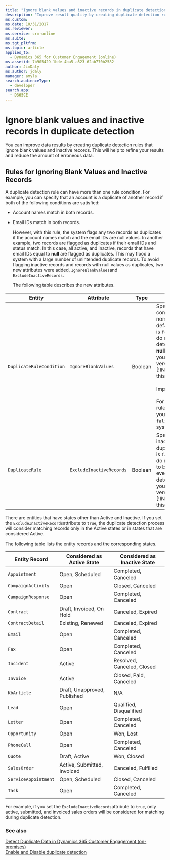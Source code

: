 ```yaml
---
title: "Ignore blank values and inactive records in duplicate detection (Developer Guide for Dynamics 365 Customer Engagement (on-premises)) | MicrosoftDocs"
description: "Improve result quality by creating duplicate detection rules that ignore blank values and inactive records."
ms.custom: 
ms.date: 10/31/2017
ms.reviewer: 
ms.service: crm-online
ms.suite: 
ms.tgt_pltfrm: 
ms.topic: article
applies_to: 
  - Dynamics 365 for Customer Engagement (online)
ms.assetid: 7b905429-1bde-4ba5-a523-62ab770b2582
author: JimDaly
ms.author: jdaly
manager: amyla
search.audienceType: 
  - developer
search.app: 
  - D365CE
---
```

# Ignore blank values and inactive records in duplicate detection

You can improve data results by creating duplicate detection rules that ignore blank values and inactive records. This will help to refine your results and reduce the amount of erroneous data.  
  
## Rules for Ignoring Blank Values and Inactive Records  
 A duplicate detection rule can have more than one rule condition. For example, you can specify that an account is a duplicate of another record if both of the following conditions are satisfied:  
  
- Account names match in both records.  
  
- Email IDs match in both records.  
  
  However, with this rule, the system flags any two records as duplicates if the account names match and the email IDs are null values. In another example, two records are flagged as duplicates if their email IDs and status match. In this case, all active, and inactive, records that have email IDs equal to **null** are flagged as duplicates. This may flood a system with a large number of unintended duplicate records. To avoid flagging inactive records and records with null values as duplicates, two new attributes were added, `IgnoreBlankValues`and `ExcludeInactiveRecords`.  
  
  The following table describes the new attributes.  
  
|          Entity          |        Attribute         |  Type   |                                                                                                                                                                                                                                                                    Description                                                                                                                                                                                                                                                                     |
|--------------------------|--------------------------|---------|----------------------------------------------------------------------------------------------------------------------------------------------------------------------------------------------------------------------------------------------------------------------------------------------------------------------------------------------------------------------------------------------------------------------------------------------------------------------------------------------------------------------------------------------------|
| `DuplicateRuleCondition` |   `IgnoreBlankValues`    | Boolean | Specifies whether to consider blank values as non-duplicate values. The default value of this attribute is `false`. Set it to `true`if you do not want the duplicate detection rule to consider **null**) values as equal. When you upgrade from earlier versions of [!INCLUDE[pn_microsoftcrm](../includes/pn-microsoftcrm.md)], this attribute is set to `false`.<br /><br /> Important:<br /><br /> For a duplicate detection rule with one condition, if you set the attribute value to `false`, it is treated by the system as a `true`value. |
|     `DuplicateRule`      | `ExcludeInactiveRecords` | Boolean |                                                                       Specifies whether to flag inactive records as duplicates. The default value is `false`. Set it to                              `true`if you do not want inactive records to be flagged as duplicates, even if they meet duplication detection rule criteria. When you upgrade from earlier versions of [!INCLUDE[pn_microsoftcrm](../includes/pn-microsoftcrm.md)], this attribute is set to `false`.                                                                        |
  
 There are entities that have states other than Active and Inactive. If you set the `ExcludeInactiveRecords`attribute to `true`, the duplicate detection process will consider matching records only in the Active states or in states that are considered Active.  
  
 The following table lists the entity records and the corresponding states.  
  
|Entity Record|Considered as Active State|Considered as Inactive State|  
|-------------------|--------------------------------|----------------------------------|  
|`Appointment`|Open, Scheduled|Completed, Canceled|  
|`CampaignActivity`|Open|Closed, Canceled|  
|`CampaignResponse`|Open|Completed, Canceled|  
|`Contract`|Draft, Invoiced, On Hold|Canceled, Expired|  
|`ContractDetail`|Existing, Renewed|Canceled, Expired|  
|`Email`|Open|Completed, Canceled|  
|`Fax`|Open|Completed, Canceled|  
|`Incident`|Active|Resolved, Canceled, Closed|  
|`Invoice`|Active|Closed, Paid, Canceled|  
|`KbArticle`|Draft, Unapproved, Published|N/A|  
|`Lead`|Open|Qualified, Disqualified|  
|`Letter`|Open|Completed, Canceled|  
|`Opportunity`|Open|Won, Lost|  
|`PhoneCall`|Open|Completed, Canceled|  
|`Quote`|Draft, Active|Won, Closed|  
|`SalesOrder`|Active, Submitted, Invoiced|Canceled, Fulfilled|  
|`ServiceAppointment`|Open, Scheduled|Closed, Canceled|  
|`Task`|Open|Completed, Canceled|  
  
 For example, if you set the `ExcludeInactiveRecords`attribute to `true`, only active, submitted, and invoiced sales orders will be considered for matching during duplicate detection.  
  
### See also  
 [Detect Duplicate Data in Dynamics 365 Customer Engagement (on-premises)](detect-duplicate-data-for-developers.md)   
 [Enable and Disable duplicate detection](enable-disable-duplicate-detection.md)
